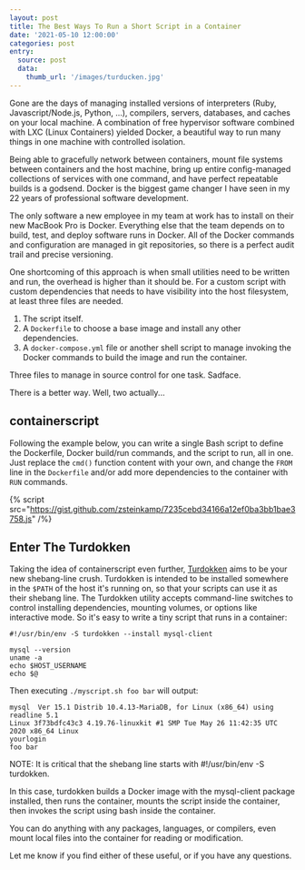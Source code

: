```yaml
---
layout: post
title: The Best Ways To Run a Short Script in a Container
date: '2021-05-10 12:00:00'
categories: post
entry:
  source: post
  data:
    thumb_url: '/images/turducken.jpg'
---
```

Gone are the days of managing installed versions of interpreters (Ruby, Javascript/Node.js, Python, ...), compilers, servers, databases, and caches on your local machine. A combination of free hypervisor software combined with LXC (Linux Containers) yielded Docker, a beautiful way to run many things in one machine with controlled isolation.

Being able to gracefully network between containers, mount file systems between containers and the host machine, bring up entire config-managed collections of services with one command, and have perfect repeatable builds is a godsend. Docker is the biggest game changer I have seen in my 22 years of professional software development.

The only software a new employee in my team at work has to install on their new MacBook Pro is Docker. Everything else that the team depends on to build, test, and deploy software runs in Docker. All of the Docker commands and configuration are managed in git repositories, so there is a perfect audit trail and precise versioning.

One shortcoming of this approach is when small utilities need to be written and run, the overhead is higher than it should be. For a custom script with custom dependencies that needs to have visibility into the host filesystem, at least three files are needed. 

1. The script itself.
2. A `Dockerfile` to choose a base image and install any other dependencies.
3. A `docker-compose.yml` file or another shell script to manage invoking the Docker commands to build the image and run the container.

Three files to manage in source control for one task. Sadface.

There is a better way. Well, two actually...

## containerscript
Following the example below, you can write a single Bash script to define the Dockerfile, Docker build/run commands, and the script to run, all in one. Just replace the `cmd()` function content with your own, and change the `FROM` line in the `Dockerfile` and/or add more dependencies to the container with `RUN` commands.

{% script src="https://gist.github.com/zsteinkamp/7235cebd34166a12ef0ba3bb1bae3758.js" /%}

## Enter The Turdokken
Taking the idea of containerscript even further, [Turdokken](https://github.com/zsteinkamp/turdokken) aims to be your new shebang-line crush. Turdokken is intended to be installed somewhere in the `$PATH` of the host it's running on, so that your scripts can use it as their shebang line. The Turdokken utility accepts command-line switches to control installing dependencies, mounting volumes, or options like interactive mode. So it's easy to write a tiny script that runs in a container:
```
#!/usr/bin/env -S turdokken --install mysql-client

mysql --version
uname -a
echo $HOST_USERNAME
echo $@
```

Then executing `./myscript.sh foo bar` will output:

```
mysql  Ver 15.1 Distrib 10.4.13-MariaDB, for Linux (x86_64) using readline 5.1
Linux 3f73bdfc43c3 4.19.76-linuxkit #1 SMP Tue May 26 11:42:35 UTC 2020 x86_64 Linux
yourlogin
foo bar
```

NOTE: It is critical that the shebang line starts with #!/usr/bin/env -S turdokken.

In this case, turdokken builds a Docker image with the mysql-client package installed, then runs the container, mounts the script inside the container, then invokes the script using bash inside the container.

You can do anything with any packages, languages, or compilers, even mount local files into the container for reading or modification.

Let me know if you find either of these useful, or if you have any questions.
